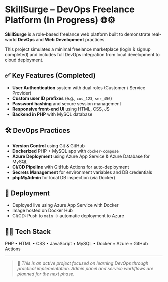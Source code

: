 # SkillSurge – DevOps Freelance Platform (In Progress) 🌐⚙️

**SkillSurge** is a role-based freelance web platform built to demonstrate real-world **DevOps** and **Web Development** practices.

This project simulates a minimal freelance marketplace (login & signup completed) and includes full DevOps integration from local development to cloud deployment.

## ✅ Key Features (Completed)

- **User Authentication** system with dual roles (Customer / Service Provider)
- **Custom user ID prefixes** (e.g., `cus_123`, `ser_456`)
- **Password hashing** and secure session management
- **Responsive front-end UI** using HTML, CSS, JS
- **Backend in PHP** with MySQL database

## 🛠️ DevOps Practices

- **Version Control** using Git & GitHub
- **Dockerized** PHP + MySQL app with `docker-compose`
- **Azure Deployment** using Azure App Service & Azure Database for MySQL
- **CI/CD Pipeline** with GitHub Actions for auto-deployment
- **Secrets Management** for environment variables and DB credentials
- **phpMyAdmin** for local DB inspection (via Docker)

## 🚀 Deployment

- Deployed live using Azure App Service with Docker
- Image hosted on Docker Hub
- CI/CD: Push to `main` → automatic deployment to Azure

## 👨‍💻 Tech Stack

PHP • HTML • CSS • JavaScript • MySQL • Docker • Azure • GitHub Actions

---

> 🔧 *This is an active project focused on learning DevOps through practical implementation. Admin panel and service workflows are planned for the next phase.*

